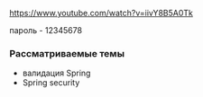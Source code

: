https://www.youtube.com/watch?v=iivY8B5A0Tk

пароль - 12345678

### Рассматриваемые темы
- валидация Spring
- Spring security